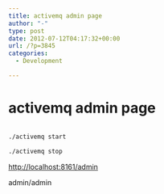 ```yaml
---
title: activemq admin page
author: "-"
type: post
date: 2012-07-12T04:17:32+00:00
url: /?p=3845
categories:
  - Development

---
```

# activemq admin page
```bash

./activemq start

./activemq stop

```


[http://localhost:8161/admin][1]

admin/admin


 [1]: http://3.242.226.103:8161/admin